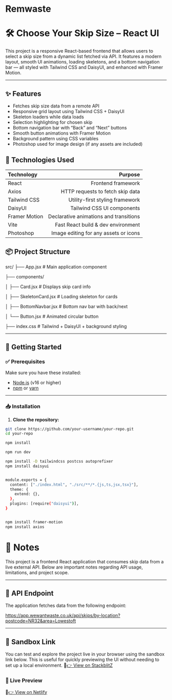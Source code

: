 # Remwaste

# 🛠️ Choose Your Skip Size – React UI


This project is a responsive React-based frontend that allows users to select a skip size from a dynamic list fetched via API. It features a modern layout, smooth UI animations, loading skeletons, and a bottom navigation bar — all styled with Tailwind CSS and DaisyUI, and enhanced with Framer Motion.


---

## ✨ Features 

- Fetches skip size data from a remote API
- Responsive grid layout using Tailwind CSS + DaisyUI
- Skeleton loaders while data loads
- Selection highlighting for chosen skip
- Bottom navigation bar with “Back” and “Next” buttons
- Smooth button animations with Framer Motion
- Background pattern using CSS variables
- Photoshop used for image design (if any assets are included)

## 🧰 Technologies Used 



| Technology       | Purpose                                   |
|:---              | ---:                                      |
| React            | Frontend framework                        |
| Axios            | HTTP requests to fetch skip data          |
| Tailwind CSS     | Utility-first styling framework           |
| DaisyUI          | Tailwind CSS UI components                |
| Framer Motion    | Declarative animations and transitions    |
| Vite             | Fast React build & dev environment        |
| Photoshop        | Image editing for any assets or icons     |


## 📦 Project Structure
 
src/
├── App.jsx # Main application component

├── components/

│ ├── Card.jsx # Displays skip card info

│ ├── SkeletonCard.jsx # Loading skeleton for cards

│ ├── BottomNavbar.jsx # Bottom nav bar with back/next

│ └── Button.jsx # Animated circular button

├── index.css # Tailwind + DaisyUI + background styling
 
---
 
## 🚀 Getting Started
 
### ✅ Prerequisites
 
Make sure you have these installed:
 
- [Node.js](https://nodejs.org/) (v16 or higher)  
- [npm](https://www.npmjs.com/) or [yarn](https://yarnpkg.com/) 
 
---
 
### 📥 Installation 

1. **Clone the repository:**
 
```bash
git clone https://github.com/your-username/your-repo.git 
cd your-repo 

npm install 

npm run dev 

npm install -D tailwindcss postcss autoprefixer 
npm install daisyui 


module.exports = {
  content: ["./index.html", "./src/**/*.{js,ts,jsx,tsx}"],
  theme: {
    extend: {},
  },
  plugins: [require("daisyui")],
}


npm install framer-motion 
npm install axios 
```

# 📝 Notes

This project is a frontend React application that consumes skip data from a live external API. Below are important notes regarding API usage, limitations, and project scope.

---

## 🔗 API Endpoint

The application fetches data from the following endpoint:

https://app.wewantwaste.co.uk/api/skips/by-location?postcode=NR32&area=Lowestoft

---

## 🧪 Sandbox Link

You can test and explore the project live in your browser using the sandbox link below. This is useful for quickly previewing the UI without needing to set up a local environment.
🔗[👉 View on StackblitZ](https://stackblitz.com/edit/vitejs-vite-xydn2zka?file=src%2FApp.jsx,src%2Fcomponents%2FCard.jsx,src%2Fcomponents%2FButton.jsx,src%2Fcomponents%2FSkeletonCard.jsx,src%2Fcomponents%2FBottomNavbar.jsx,src%2Findex.css,src%2FApp.css)


### 🚀 Live Preview

 
🔗[👉 View on Netlify](https://enchanting-choux-7bb944.netlify.app/)